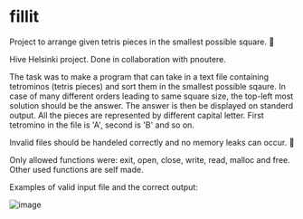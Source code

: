 # fillit
Project to arrange given tetris pieces in the smallest possible square. 🧩

Hive Helsinki project. Done in collaboration with pnoutere. 

The task was to make a program that can take in a text file containing tetrominos (tetris pieces) and sort them in the smallest possible sqaure.
In case of many different orders leading to same square size, the top-left most solution should be the answer.
The answer is then be displayed on standerd output. All the pieces are represented by different capital letter. First tetromino in the file is 'A',
second is 'B' and so on.

Invalid files should be handeled correctly and no memory leaks can occur. 🚮

Only allowed functions were: exit, open, close, write, read, malloc and free. 
Other used functions are self made. 

Examples of valid input file and the correct output:

![image](https://user-images.githubusercontent.com/98973785/153266393-b18f0653-fe2f-4527-a372-c29f7c70c0ac.png)
